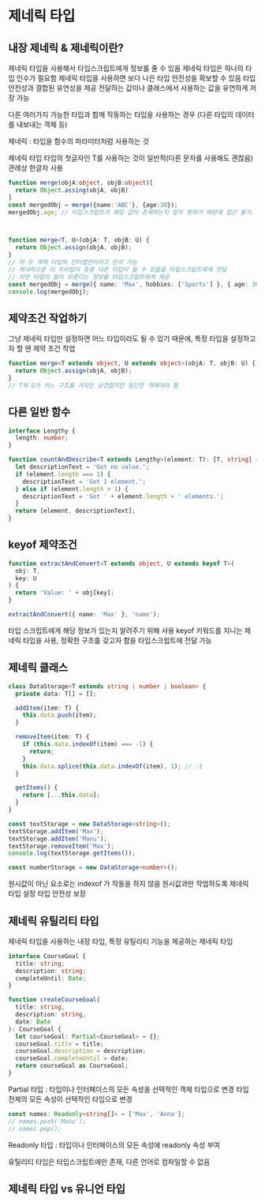 # 제네릭 타입
## 내장 제네릭 & 제네릭이란?

제네릭 타입을 사용해서 타입스크립트에게 정보를 줄 수 있음
제네릭 타입은 하나의 타입 인수가 필요함
제네릭 타입을 사용하면 보다 나은 타입 안전성을 확보할 수 있음
타입 안전성과 결합된 유연성을 제공
전달하는 값이나 클래스에서 사용하는 값을 유연하게 저장 가능

다른 여러가지 가능한 타입과 함께 작동하는 타입을 사용하는 경우
(다른 타입의 데이터를 내보내는 객체 등)

제네릭 : 타입을 함수의 파라미터처럼 사용하는 것

제네릭 타입
타입의 첫글자인 T를 사용하는 것이 일반적(다른 문자를 사용해도 괜찮음)
관례상 한글자 사용

```ts
function merge(objA:object, objB:object)[
  return Object.assing(objA, objB)
]
const mergedObj = merge({name:'ABC'}, {age:30});
mergedObj.age; // 타입스크립트가 해당 값이 존재하는지 알지 못하기 때문에 접근 불가. 오류 발생



function merge<T, U>(objA: T, objB: U) {
  return Object.assign(objA, objB);
}
// 이 두 객체 타입의 인터셉션이라고 인식 가능
// 제네릭으론 이 두타입이 종종 다른 타입이 될 수 있음을 타입스크립트에게 전달
// 어떤 타입이 될지 모른다는 정보를 타입스크립트에게 제공
const mergedObj = merge({ name: 'Max', hobbies: ['Sports'] }, { age: 30 });
console.log(mergedObj);
```

## 제약조건 작업하기
그냥 제네릭 타입만 설정하면 어느 타입이라도 될 수 있기 때문에, 특정 타입을 설정하고자 할 땐 제약 조건 작업
```ts
function merge<T extends object, U extends object>(objA: T, objB: U) {
  return Object.assign(objA, objB);
}
// T와 U가 어느 구조를 가지든 상관없지만 일단은 객체여야 함
```

## 다른 일반 함수

```ts
interface Lengthy {
  length: number;
}

function countAndDescribe<T extends Lengthy>(element: T): [T, string] {
  let descriptionText = 'Got no value.';
  if (element.length === 1) {
    descriptionText = 'Got 1 element.';
  } else if (element.length > 1) {
    descriptionText = 'Got ' + element.length + ' elements.';
  }
  return [element, descriptionText];
}
```

## keyof 제약조건

```ts
function extractAndConvert<T extends object, U extends keyof T>(
  obj: T,
  key: U
) {
  return 'Value: ' + obj[key];
}

extractAndConvert({ name: 'Max' }, 'name');
```
타입 스크립트에게 해당 정보가 있는지 알려주기 위해 사용
keyof 키워드를 지니는 제네릭 타입을 사용, 정확한 구조를 갖고자 함을 타입스크립트에 전달 가능

## 제네릭 클래스

```ts
class DataStorage<T extends string | number | boolean> {
  private data: T[] = [];

  addItem(item: T) {
    this.data.push(item);
  }

  removeItem(item: T) {
    if (this.data.indexOf(item) === -1) {
      return;
    }
    this.data.splice(this.data.indexOf(item), 1); // -1
  }

  getItems() {
    return [...this.data];
  }
}

const textStorage = new DataStorage<string>();
textStorage.addItem('Max');
textStorage.addItem('Manu');
textStorage.removeItem('Max');
console.log(textStorage.getItems());

const numberStorage = new DataStorage<number>();
```
원시값이 아닌 요소로는 indexof 가 작동을 하지 않음
원시값과만 작업하도록 제네릭 타입 설정
타입 안전성 보장

## 제네릭 유틸리티 타입
제네릭 타입을 사용하는 내장 타입, 특정 유틸리티 기능을 제공하는 제네릭 타입
```ts
interface CourseGoal {
  title: string;
  description: string;
  completeUntil: Date;
}

function createCourseGoal(
  title: string,
  description: string,
  date: Date
): CourseGoal {
  let courseGoal: Partial<CourseGoal> = {};
  courseGoal.title = title;
  courseGoal.description = description;
  courseGoal.completeUntil = date;
  return courseGoal as CourseGoal;
}
```
Partial 타입 : 타입이나 인터페이스의 모든 속성을 선택적인 객체 타입으로 변경
타입 전체의 모든 속성이 선택적인 타입으로 변경

```ts
const names: Readonly<string[]> = ['Max', 'Anna'];
// names.push('Manu');
// names.pop();
```
Readonly 타입 : 타입이나 인터페이스의 모든 속성에 readonly 속성 부여

유틸리티 타입은 타입스크립트에만 존재, 다른 언어로 컴파일할 수 없음

## 제네릭 타입 vs 유니언 타입
